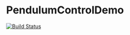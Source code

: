 # PendulumControlDemo

[![Build Status](https://github.com/Ratfink/PendulumControlDemo.jl/actions/workflows/CI.yml/badge.svg?branch=main)](https://github.com/Ratfink/PendulumControlDemo.jl/actions/workflows/CI.yml?query=branch%3Amain)
